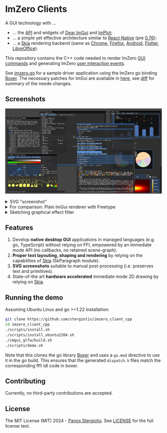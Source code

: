 # ImZero Clients
A GUI technology with ...
* ... the [API](https://pkg.go.dev/github.com/stergiotis/boxer@v0.0.0-20241209212118-144e09d45eb3/public/imzero/imgui) and widgets of [Dear ImGui](https://github.com/ocornut/imgui) and [ImPlot](https://github.com/epezent/implot);
* ... a simple yet effective architecture similar to [React Native](https://reactnative.dev/) (pre [0.76](https://reactnative.dev/blog/2024/10/23/the-new-architecture-is-here));
* ... a [Skia](https://skia.org/) rendering backend (same as [Chrome](https://www.google.de/chrome/), [Firefox](https://www.mozilla.org/de/firefox), [Android](https://www.android.com/), [Flutter](https://flutter.dev/), [LibreOffice](https://en.libreoffice.org/)).

This repository contains the C++ code needed to render ImZero [GUI commands](./spec/ImZeroFB.fbs) and generating ImZero [user interaction events](./spec/ImZeroFB.fbs).


See [imzero.go](./go/imzero.go) for a sample driver application using the ImZero go binding [Boxer](https://github.com/stergiotis/boxer). The necessary patches for ImGui are available in [here](https://github.com/stergiotis/imgui/tree/imzero_hooks_docking), see [diff](https://github.com/ocornut/imgui/compare/v1.91.3-docking...stergiotis:imgui:imzero_hooks_docking) for summary of the neede changes.

## Screenshots
<img src="./doc/img/screenshots/skia.png"></img>
<details><summary>SVG "screenshot"</summary>
Unedited SVG (generated by Skia):
<img src="./doc/img/screenshots/skia.svg" alt="skia svg"/>
Text rendered as path:
<img src="./doc/img/screenshots/skia_text_as_path.svg" alt="skia nofont svg"/>
</details>
<details><summary>For comparison: Plain ImGui renderer with Freetype</summary>
<img src="./doc/img/screenshots/plain.png" alt="imgui png"/>
</details>
<details><summary>Sketching graphical effect filter</summary>
Screenshot:
<img src="./doc/img/screenshots/skia_sketch.png" alt="sketch png"/>
SVG:
<img src="./doc/img/screenshots/skia_sketch.svg" alt="sketch png"/>
</details>

## Features
1) Develop **native desktop GUI** applications in managed languages (e.g. go, TypeScript) without relying on FFI, empowered by an immediate mode API (no callbacks, no retained scene-graph).
2) **Proper text layouting, shaping and rendering** by relying on the capabilities of [Skia](https://skia.org) (SkParagraph module).
3) **SVG screenshots** suitable to manual post-processing (i.e. preserves text and primitives).
4) State-of-the art **hardware accelerated** immediate mode 2D drawing by relying on [Skia](https://skia.org).

## Running the demo
Assuming Ubuntu Linux and go >=1.22 installation:
```bash
git clone https://github.com/stergiotis/imzero_client_cpp
cd imzero_client_cpp
./scripts/install.sh
./scripts/install_ubuntu2204.sh
./imgui_glfw/build.sh
./scripts/demo.sh
```
Note that this clones the go library <a href="https://github.com/stergiotis/boxer">Boxer</a> and uses a `go.mod` directive to use it in the go build.
This ensures that the generated `dispatch.h` files match the corresponding fffi idl code in boxer.

## Contributing
Currently, no third-party contributions are accepted.

## License
The MIT License (MIT) 2024 - [Panos Stergiotis](https://github.com/stergiotis/). See [LICENSE](LICENSE) for the full license text.
